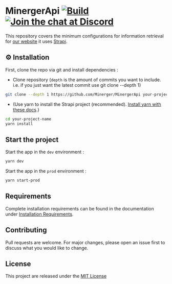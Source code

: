 # MinergerApi [![Build](https://github.com/Minerger/MinergerApi/actions/workflows/build.yml/badge.svg)](https://github.com/Minerger/MinergerApi/actions/workflows/build.yml) [![Join the chat at Discord](https://img.shields.io/badge/chat-on%20discord-7289DA.svg)](https://discord.gg/qDY2epj)


This repository covers the minimum configurations for information retrieval for [our website](https://minerger.fr) it uses [Strapi](https://github.com/strapi/strapi).
## ⚙️ Installation

First, clone the repo via git and install dependencies :

- Clone repository (`depth` is the amount of commits you want to include. i.e. if you just want the latest commit use git clone --depth 1)
```bash
git clone --depth 1 https://github.com/Minerger/MinergerApi your-project-name
```

- (Use yarn to install the Strapi project (recommended). [Install yarn with these docs](https://classic.yarnpkg.com/en/docs/install/).) 

```bash
cd your-project-name
yarn install
```
## Start the project

Start the app in the `dev` environment :
```bash
yarn dev
```

Start the app in the `prod` environment :
```bash
yarn start-prod
```

## Requirements
Complete installation requirements can be found in the documentation under [Installation Requirements](https://strapi.io/documentation/developer-docs/latest/installation/cli.html#step-1-make-sure-requirements-are-met).


## Contributing
Pull requests are welcome. For major changes, please open an issue first to discuss what you would like to change.

## License
This project are released under the [MIT License](https://github.com/Minerger/MinergerApi/blob/main/LICENSE)